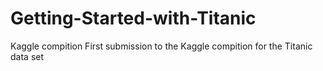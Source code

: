 # Getting-Started-with-Titanic
Kaggle compition 
First submission to the Kaggle compition for the Titanic data set
